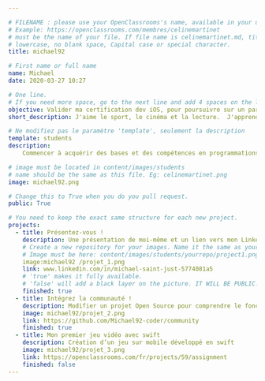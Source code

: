 ```yaml
---

# FILENAME : please use your OpenClassrooms's name, available in your url.
# Example: https://openclassrooms.com/membres/celinemartinet
# must be the name of your file. If file name is celinemartinet.md, title is celinemartinet.
# lowercase, no blank space, Capital case or special character.
title: michael92

# First name or full name
name: Michael
date: 2020-03-27 10:27

# One line.
# If you need more space, go to the next line and add 4 spaces on the left, as in 'description'.
objective: Valider ma certification dev iOS, pour poursuivre sur un parcours en alternance.
short_description: J'aime le sport, le cinéma et la lecture.  J'apprends à coder dans le cadre d'une reconversion professionnelle.

# Ne modifiez pas le paramètre 'template', seulement la description
template: students
description:
    Commencer à acquérir des bases et des compétences en programmations, et apprendre le language Swift

# image must be located in content/images/students
# name should be the same as this file. Eg: celinemartinet.png
image: michael92.png

# Change this to True when you do you pull request.
public: True

# You need to keep the exact same structure for each new project.
projects:
  - title: Présentez-vous !
    description: Une présentation de moi-même et un lien vers mon LinkedIn.
    # Create a new repository for your images. Name it the same as your nickname and profile picture.
    # Image must be here: content/images/students/yourrepo/project1.png
    image:michael92 /projet_1.png
    link: www.linkedin.com/in/michael-saint-just-5774081a5
    # 'true' makes it fully available.
    # 'false' will add a black layer on the picture. IT WILL BE PUBLIC!
    finished: true
  - title: Intégrez la communauté !
    description: Modifier un projet Open Source pour comprendre le fonctionnement de Git, de Github et des pull requests. 
    image: michael92/projet_2.png
    link: https://github.com/Michael92-coder/community
    finished: true
  - title: Mon premier jeu vidéo avec swift
    description: Création d’un jeu sur mobile développé en swift
    image: michael92/projet_3.png
    link: https://openclassrooms.com/fr/projects/59/assignment
    finished: false
---
```


